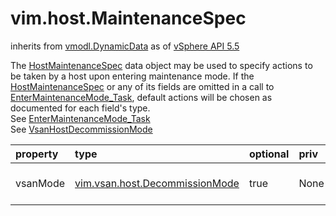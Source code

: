 vim.host.MaintenanceSpec
========================
inherits from [vmodl.DynamicData](docs/vmodl.DynamicData.md)
as of [vSphere API 5.5](vim.version.md#vim.version.version9)


The <a href="vim.host.MaintenanceSpec.md">HostMaintenanceSpec</a> data object may be used to specify  actions to be taken by a host upon entering maintenance mode.   If the <a href="vim.host.MaintenanceSpec.md">HostMaintenanceSpec</a> or any of its fields are omitted in a  call to <a href="vim.HostSystem.md#enterMaintenanceMode">EnterMaintenanceMode_Task</a>, default actions  will be chosen as documented for each field's type.<br>See <a href="vim.HostSystem.md#enterMaintenanceMode">EnterMaintenanceMode_Task</a><br>See <a href="vim.vsan.host.DecommissionMode.md">VsanHostDecommissionMode</a><br>

| property | type | optional | priv | desc |
|:---------|:-----|:---------|:-----|:-----|
| vsanMode | [vim.vsan.host.DecommissionMode](vim.vsan.host.DecommissionMode.md "vim.vsan.host.DecommissionMode") | true | None | The <a href="vim.vsan.host.DecommissionMode.md">VsanHostDecommissionMode</a> for this MaintenanceSpec. |


